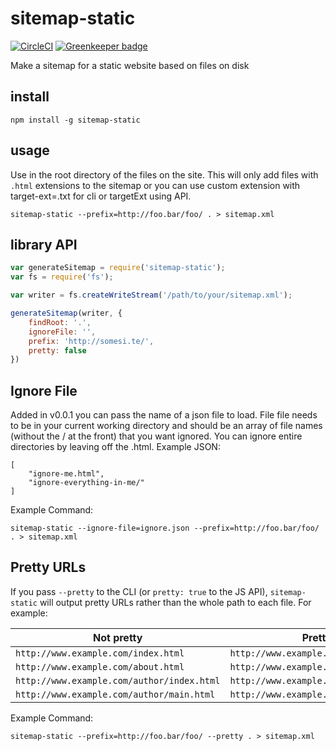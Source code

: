 # sitemap-static

[![CircleCI](https://circleci.com/gh/tmcw/sitemap-static.svg?style=svg)](https://circleci.com/gh/tmcw/sitemap-static)
[![Greenkeeper badge](https://badges.greenkeeper.io/tmcw/sitemap-static.svg)](https://greenkeeper.io/)

Make a sitemap for a static website based on files on disk

## install

    npm install -g sitemap-static

## usage

Use in the root directory of the files on the site. This will only add
files with `.html` extensions to the sitemap or you can use custom extension with 
target-ext=.txt for cli or targetExt using API.

    sitemap-static --prefix=http://foo.bar/foo/ . > sitemap.xml

## library API

```javascript
var generateSitemap = require('sitemap-static');
var fs = require('fs');

var writer = fs.createWriteStream('/path/to/your/sitemap.xml');

generateSitemap(writer, {
    findRoot: '.',
    ignoreFile: '',
    prefix: 'http://somesi.te/',
    pretty: false
})
```

## Ignore File

Added in v0.0.1 you can pass the name of a json file to load. File file needs to be
in your current working directory and should be an array of file names (without the / at the front)
that you want ignored.  You can ignore entire directories by leaving off the .html.
Example JSON:

	[
		"ignore-me.html",
		"ignore-everything-in-me/"
	]

Example Command:

	sitemap-static --ignore-file=ignore.json --prefix=http://foo.bar/foo/ . > sitemap.xml

## Pretty URLs

If you pass `--pretty` to the CLI (or `pretty: true` to the JS API), `sitemap-static` will output pretty URLs rather than the whole path to each file. For example:

| Not pretty | Pretty |
| --- | --- |
| `http://www.example.com/index.html` | `http://www.example.com/` |
| `http://www.example.com/about.html` | `http://www.example.com/about` |
| `http://www.example.com/author/index.html` | `http://www.example.com/author` |
| `http://www.example.com/author/main.html` | `http://www.example.com/author/main` |

Example Command:

	sitemap-static --prefix=http://foo.bar/foo/ --pretty . > sitemap.xml
